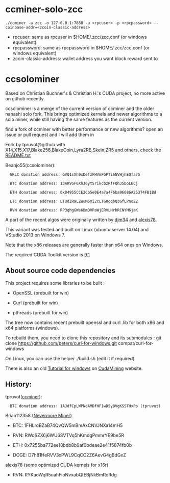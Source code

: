 ccminer-solo-zcc
================

`./ccminer -a zcc -o 127.0.0.1:7888 -u <rpcuser> -p <rpcpassword> --coinbase-addr=<zcoin-classic-address>`

 - rpcuser: same as rpcuser in $HOME/.zcc/zcc.conf (or windows equivalent)
 - rpcpassword: same as rpcpassword in $HOME/.zcc/zcc.conf (or windows equivalent)
 - zcoin-classic-address: wallet address you want block reward sent to



ccsolominer
===========

Based on Christian Buchner's &amp; Christian H.'s CUDA project, no more active on github recently.

ccsolominer is a merge of the current version of ccminer and the older nanashi solo fork. This brings optimized kernels and newer algorithms to a solo miner, while still having the same features as the current version.

find a fork of ccminer with better performance or new algorithms? open an issue or pull request and I will add them in

Fork by tpruvot@github with X14,X15,X17,Blake256,BlakeCoin,Lyra2RE,Skein,ZR5 and others, check the [README.txt](README.txt)

Beanjo55(ccsolominer):

      GRLC donation address: GVQ1sXh9xDefzFHVmFGPTi6NVHjhEQfa7S
   
      BTC donation address: 13ARVGF6XhJ6ytSrikcbzRfFQhJ5DoLECj
   
      ETH donation address: 0x04955CCE2Cb5e0E4a7a4F6ba96686A25374FB1Bd
   
      LTC donation address: LTUdZR9LZWuM5Xi2cLTG8qqbQ3GfLPnoZ2
   
      RVN donation address: RP3qhgGWe6DmDVPaWjERVLHrhRCNYM6jaK

A part of the recent algos were originally written by [djm34](https://github.com/djm34) and [alexis78](https://github.com/alexis78).

This variant was tested and built on Linux (ubuntu server 14.04) and VStudio 2013 on Windows 7.

Note that the x86 releases are generally faster than x64 ones on Windows.

The required CUDA Toolkit version is [9.1](https://developer.nvidia.com/cuda-downloads)

About source code dependencies
------------------------------

This project requires some libraries to be built :

- OpenSSL (prebuilt for win)

- Curl (prebuilt for win)

- pthreads (prebuilt for win)

The tree now contains recent prebuilt openssl and curl .lib for both x86 and x64 platforms (windows).

To rebuild them, you need to clone this repository and its submodules :
    git clone https://github.com/peters/curl-for-windows.git compat/curl-for-windows

On Linux, you can use the helper ./build.sh (edit it if required)

There is also an old [Tutorial for windows](http://cudamining.co.uk/url/tutorials/id/3) on [CudaMining](http://cudamining.co.uk) website.



History:
--------

tpruvot([ccminer](https://github.com/tpruvot/ccminer)):

      BTC donation address: 1AJdfCpLWPNoAMDfHF1wD5y8VgKSSTHxPo (tpruvot)
    
Brian112358 ([Nevermore Miner](https://github.com/brian112358/nevermore-miner))
    
- BTC: 1FHLroBZaB74QvQW5mBmAxCNVJNXa14mH5

- RVN: RWoSZX6j6WU6SVTVq5hKmdgPmmrYE9be5R

- ETH: 0x7255ba772ee18bdb8b9af0bdeae2e41f5874fb0b

- DOGE: D7h81HeRVV3xPWL9CqCC2Z6AevG4gBdGxZ

alexis78 (some optimized CUDA kernels for x16r)

- RVN: RYKaoWqR5uahFioNvxabQtEBjNkBmRoRdg



